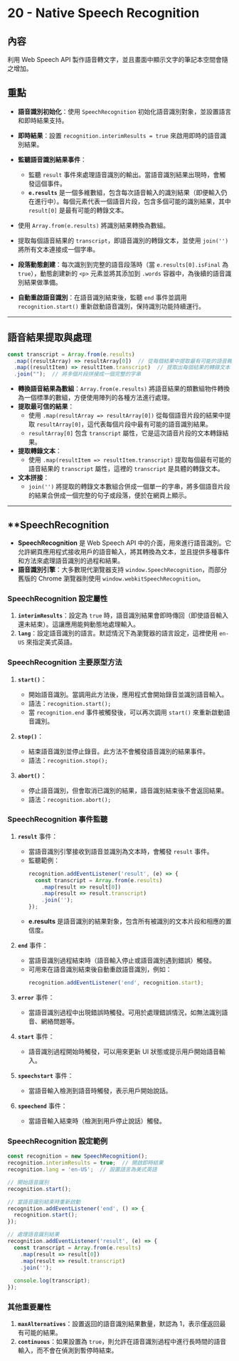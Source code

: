 # 20 - Native Speech Recognition

## 內容
利用 Web Speech API 製作語音轉文字，並且畫面中顯示文字的筆記本空間會隨之增加。

## 重點

- **語音識別初始化**：使用 `SpeechRecognition` 初始化語音識別對象，並設置語言和即時結果支持。
- **即時結果**：設置 `recognition.interimResults = true` 來啟用即時的語音識別結果。
- **監聽語音識別結果事件**：
  - 監聽 `result` 事件來處理語音識別的輸出。當語音識別結果出現時，會觸發這個事件。
  - **`e.results`** 是一個多維數組，包含每次語音輸入的識別結果（即便輸入仍在進行中）。每個元素代表一個語音片段，包含多個可能的識別結果，其中 `result[0]` 是最有可能的轉錄文本。
 - 使用 `Array.from(e.results)` 將識別結果轉換為數組。
  - 提取每個語音結果的 `transcript`，即語音識別的轉錄文本，並使用 `join('')` 將所有文本連接成一個字串。

- **段落動態創建**：每次識別到完整的語音段落時（當 `e.results[0].isFinal` 為 `true`），動態創建新的 `<p>` 元素並將其添加到 `.words` 容器中，為後續的語音識別結果做準備。
- **自動重啟語音識別**：在語音識別結束後，監聽 `end` 事件並調用 `recognition.start()` 重新啟動語音識別，保持識別功能持續運行。

---
## 語音結果提取與處理

```javascript
const transcript = Array.from(e.results)
  .map((resultArray) => resultArray[0])  // 從每個結果中提取最有可能的語音轉錄
  .map((resultItem) => resultItem.transcript)  // 提取出每個結果的轉錄文本
  .join("");  // 將多個片段拼接成一個完整的字串
```

- **轉換語音結果為數組**：`Array.from(e.results)` 將語音結果的類數組物件轉換為一個標準的數組，方便使用陣列的各種方法進行處理。
- **提取最可信的結果**：
  - 使用 `.map(resultArray => resultArray[0])` 從每個語音片段的結果中提取 `resultArray[0]`，這代表每個片段中最有可能的語音識別結果。
  - `resultArray[0]` 包含 `transcript` 屬性，它是這次語音片段的文本轉錄結果。
- **提取轉錄文本**：
  - 使用 `.map(resultItem => resultItem.transcript)` 提取每個最有可能的語音結果的 `transcript` 屬性，這裡的 `transcript` 是具體的轉錄文本。
- **文本拼接**：
  - `join('')` 將提取的轉錄文本數組合併成一個單一的字串，將多個語音片段的結果合併成一個完整的句子或段落，便於在網頁上顯示。


---
## **SpeechRecognition 
- **SpeechRecognition** 是 Web Speech API 中的介面，用來進行語音識別。它允許網頁應用程式接收用戶的語音輸入，將其轉換為文本，並且提供多種事件和方法來處理語音識別的過程和結果。
- **語音識別引擎**：大多數現代瀏覽器支持 `window.SpeechRecognition`，而部分舊版的 Chrome 瀏覽器則使用 `window.webkitSpeechRecognition`。

### **SpeechRecognition 設定屬性**
1. **`interimResults`**：設定為 `true` 時，語音識別結果會即時傳回（即使語音輸入還未結束）。這讓應用能夠動態地處理輸入。
2. **`lang`**：設定語音識別的語言。默認情況下為瀏覽器的語言設定，這裡使用 `en-US` 來指定美式英語。

### **SpeechRecognition 主要原型方法**
1. **`start()`**：
   - 開始語音識別。當調用此方法後，應用程式會開始錄音並識別語音輸入。
   - 語法：`recognition.start();`
   - 當 `recognition.end` 事件被觸發後，可以再次調用 `start()` 來重新啟動語音識別。

2. **`stop()`**：
   - 結束語音識別並停止錄音。此方法不會觸發語音識別的結果事件。
   - 語法：`recognition.stop();`

3. **`abort()`**：
   - 停止語音識別，但會取消已識別的結果，語音識別結束後不會返回結果。
   - 語法：`recognition.abort();`

### **SpeechRecognition 事件監聽**
1. **`result`** 事件：
   - 當語音識別引擎接收到語音並識別為文本時，會觸發 `result` 事件。
   - 監聽範例：
     ```javascript
     recognition.addEventListener('result', (e) => {
       const transcript = Array.from(e.results)
         .map(result => result[0])
         .map(result => result.transcript)
         .join('');
     });
     ```
   - **e.results** 是語音識別的結果對象，包含所有被識別的文本片段和相應的置信度。

2. **`end`** 事件：
   - 當語音識別過程結束時（語音輸入停止或語音識別遇到錯誤）觸發。
   - 可用來在語音識別結束後自動重啟語音識別，例如：
     ```javascript
     recognition.addEventListener('end', recognition.start);
     ```

3. **`error`** 事件：
   - 當語音識別過程中出現錯誤時觸發。可用於處理錯誤情況，如無法識別語音、網絡問題等。

4. **`start`** 事件：
   - 語音識別過程開始時觸發，可以用來更新 UI 狀態或提示用戶開始語音輸入。

5. **`speechstart`** 事件：
   - 當語音輸入檢測到語音時觸發，表示用戶開始說話。

6. **`speechend`** 事件：
   - 當語音輸入結束時（檢測到用戶停止說話）觸發。

### **SpeechRecognition 設定範例**
```javascript
const recognition = new SpeechRecognition();
recognition.interimResults = true;  // 開啟即時結果
recognition.lang = 'en-US';  // 設置語言為美式英語

// 開始語音識別
recognition.start();

// 當語音識別結束時重新啟動
recognition.addEventListener('end', () => {
  recognition.start();
});

// 處理語音識別結果
recognition.addEventListener('result', (e) => {
  const transcript = Array.from(e.results)
    .map(result => result[0])
    .map(result => result.transcript)
    .join('');
  
  console.log(transcript);
});
```

### **其他重要屬性**
1. **`maxAlternatives`**：設置返回的語音識別結果數量，默認為 1，表示僅返回最有可能的結果。
2. **`continuous`**：如果設置為 `true`，則允許在語音識別過程中進行長時間的語音輸入，而不會在偵測到暫停時結束。